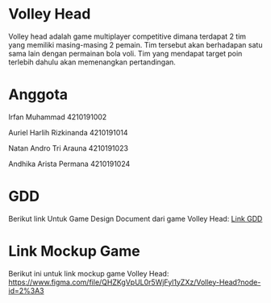 # Volley Head
Volley head adalah game multiplayer competitive dimana terdapat 2 tim yang memiliki masing-masing 2 pemain. Tim tersebut akan berhadapan satu sama lain dengan permainan bola voli. Tim yang mendapat target poin terlebih dahulu akan memenangkan pertandingan. 


# Anggota
Irfan Muhammad    			      4210191002

Auriel Harlih Rizkinanda			4210191014

Natan Andro Tri Arauna			  4210191023

Andhika Arista Permana			  4210191024



# GDD
Berikut link Untuk Game Design Document dari game Volley Head:
[Link GDD](https://docs.google.com/document/d/1TiZCA6xraU1A5UaMsJp_gWG30ja4JbGDjdRZyFaHguE/edit?usp=sharing)



# Link Mockup Game
Berikut ini untuk link mockup game Volley Head:
https://www.figma.com/file/QHZKgVpUL0r5WjFyl1yZXz/Volley-Head?node-id=2%3A3
